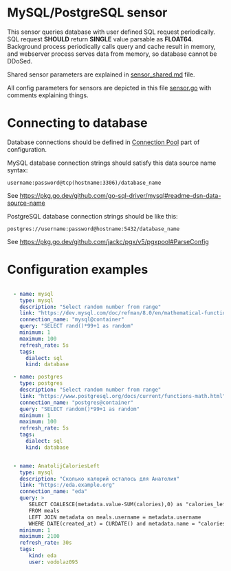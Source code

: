 MySQL/PostgreSQL sensor
===================================

This sensor queries database with user defined SQL request periodically.
SQL request **SHOULD** return **SINGLE** value parsable as **FLOAT64**.
Background process periodically calls query and cache result in memory, and webserver
process serves data from memory, so database cannot be DDoSed.


Shared sensor parameters are explained in
[sensor_shared.md](https://github.com/vodolaz095/dashboard/blob/master/docs/sensor_shared.md)
file.

All config parameters for sensors are depicted in this file
[sensor.go](https://github.com/vodolaz095/dashboard/blob/master/config/sensor.go)
with comments explaining things.


Connecting to database
=======================================

Database connections should be defined in [Connection Pool](https://github.com/vodolaz095/dashboard/blob/master/docs/connection_pool.md)
part of configuration.


MySQL database connection strings should satisfy this data source name syntax:
```
username:password@tcp(hostname:3306)/database_name
```
See https://pkg.go.dev/github.com/go-sql-driver/mysql#readme-dsn-data-source-name

PostgreSQL database connection strings should be like this:
```
postgres://username:password@hostname:5432/database_name
```
See https://pkg.go.dev/github.com/jackc/pgx/v5/pgxpool#ParseConfig



Configuration examples
=======================================

```yaml

  - name: mysql
    type: mysql
    description: "Select random number from range"
    link: "https://dev.mysql.com/doc/refman/8.0/en/mathematical-functions.html#function_rand"
    connection_name: "mysql@container"
    query: "SELECT rand()*99+1 as random"
    minimum: 1
    maximum: 100
    refresh_rate: 5s
    tags:
      dialect: sql
      kind: database

  - name: postgres
    type: postgres
    description: "Select random number from range"
    link: "https://www.postgresql.org/docs/current/functions-math.html"
    connection_name: "postgres@container"
    query: "SELECT random()*99+1 as random"
    minimum: 1
    maximum: 100
    refresh_rate: 5s
    tags:
      dialect: sql
      kind: database


  - name: AnatolijCaloriesLeft
    type: mysql
    description: "Сколько калорий осталось для Анатолия"
    link: "https://eda.example.org"
    connection_name: "eda"
    query: >
       SELECT COALESCE(metadata.value-SUM(calories),0) as "calories_left"
       FROM meals                         
       LEFT JOIN metadata on meals.username = metadata.username
       WHERE DATE(created_at) = CURDATE() and metadata.name = "calories" and metadata.username='vodolaz095';
    minimum: 1
    maximum: 2100
    refresh_rate: 30s
    tags:
       kind: eda
       user: vodolaz095

```
